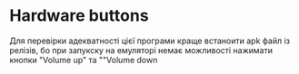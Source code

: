 # Hardware buttons
Для перевірки адекватності цієї програми краще встаноити apk файл із релізів,
бо при запукску на емуляторі немає можливості нажимати кнопки "Volume up" та ""Volume down
